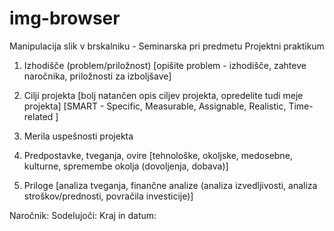 img-browser
===========

Manipulacija slik v brskalniku - Seminarska pri predmetu Projektni praktikum

1. Izhodišče (problem/priložnost)
 [opišite problem - izhodišče, zahteve naročnika, priložnosti za izboljšave]




2. Cilji projekta
[bolj natančen opis ciljev projekta, opredelite tudi meje projekta]
[SMART - Specific, Measurable, Assignable, Realistic, Time-related ]



3. Merila uspešnosti projekta



4. Predpostavke, tveganja, ovire
 [tehnološke, okoljske, medosebne, kulturne, spremembe okolja (dovoljenja, dobava)]




5. Priloge
[analiza tveganja, finančne analize (analiza izvedljivosti, analiza stroškov/prednosti, povračila investicije)]



Naročnik:
Sodelujoči:
Kraj in datum:

